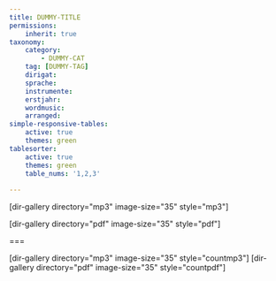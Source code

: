 ```yaml
---
title: DUMMY-TITLE
permissions:
    inherit: true
taxonomy:
    category:
        - DUMMY-CAT
    tag: [DUMMY-TAG]
    dirigat:
    sprache:
    instrumente:
    erstjahr:
    wordmusic:
    arranged:
simple-responsive-tables:
    active: true
    themes: green
tablesorter:
    active: true
    themes: green
    table_nums: '1,2,3'
    
---
```


[dir-gallery directory="mp3" image-size="35" style="mp3"]

[dir-gallery directory="pdf" image-size="35" style="pdf"]

===

[dir-gallery directory="mp3" image-size="35" style="countmp3"]
[dir-gallery directory="pdf" image-size="35" style="countpdf"]